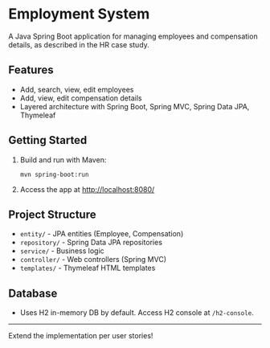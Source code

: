 # Employment System

A Java Spring Boot application for managing employees and compensation details, as described in the HR case study.

## Features

- Add, search, view, edit employees
- Add, view, edit compensation details
- Layered architecture with Spring Boot, Spring MVC, Spring Data JPA, Thymeleaf

## Getting Started

1. Build and run with Maven:
    ```
    mvn spring-boot:run
    ```
2. Access the app at [http://localhost:8080/](http://localhost:8080/)

## Project Structure

- `entity/` - JPA entities (Employee, Compensation)
- `repository/` - Spring Data JPA repositories
- `service/` - Business logic
- `controller/` - Web controllers (Spring MVC)
- `templates/` - Thymeleaf HTML templates

## Database

- Uses H2 in-memory DB by default. Access H2 console at `/h2-console`.

---

Extend the implementation per user stories!